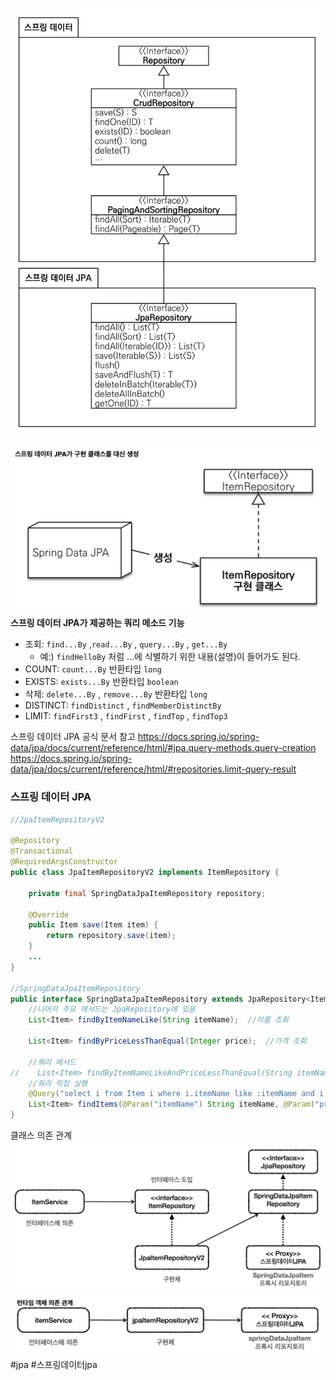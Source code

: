 
![](Users/navill/Documents/Obsidian%20Vault/Pasted%20image%2020231209153133.png)

![](Users/navill/Documents/Obsidian%20Vault/Pasted%20image%2020231209153154.png)**스프링 데이터 JPA가 제공하는 쿼리 메소드 기능**  
- 조회: `find...By` ,`read...By` , `query...By` , `get...By`
	- 예:) `findHelloBy` 처럼 ...에 식별하기 위한 내용(설명)이 들어가도 된다. 
- COUNT: `count...By` 반환타입 `long`  
- EXISTS: `exists...By` 반환타입 `boolean`  
- 삭제: `delete...By` , `remove...By` 반환타입 `long`
- DISTINCT: `findDistinct` , `findMemberDistinctBy` 
- LIMIT: `findFirst3` , `findFirst` , `findTop` , `findTop3`


스프링 데이터 JPA 공식 문서 참고 
https://docs.spring.io/spring-data/jpa/docs/current/reference/html/#jpa.query-methods.query-creation 
https://docs.spring.io/spring-data/jpa/docs/current/reference/html/#repositories.limit-query-result


### 스프링 데이터 JPA

```java
//JpaItemRepositoryV2

@Repository  
@Transactional  
@RequiredArgsConstructor  
public class JpaItemRepositoryV2 implements ItemRepository {  
  
    private final SpringDataJpaItemRepository repository;  
  
    @Override  
    public Item save(Item item) {  
        return repository.save(item);  
    }
    ...
}

//SpringDataJpaItemRepository
public interface SpringDataJpaItemRepository extends JpaRepository<Item, Long> {  
	//나머지 주요 메서드는 JpaRepository에 있음 
    List<Item> findByItemNameLike(String itemName);  //이름 조회  
  
    List<Item> findByPriceLessThanEqual(Integer price);  //가격 조회  
  
    //쿼리 메서드  
//    List<Item> findByItemNameLikeAndPriceLessThanEqual(String itemName, Integer Price);  
    //쿼리 직접 실행  
    @Query("select i from Item i where i.itemName like :itemName and i.price <= :price")  
    List<Item> findItems(@Param("itemName") String itemName, @Param("price") Integer price);  
}

```

클래스 의존 관계 
![](Users/navill/Documents/Obsidian%20Vault/Pasted%20image%2020231210003443.png)
![](Users/navill/Documents/Obsidian%20Vault/Pasted%20image%2020231210003507.png)
#jpa #스프링데이터jpa
